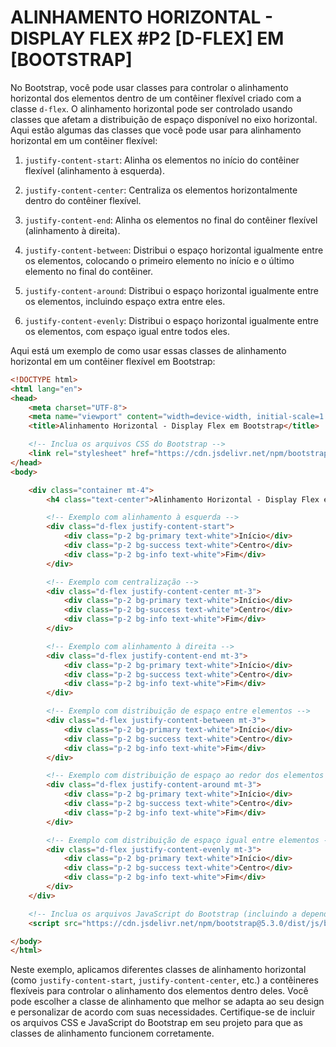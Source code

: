 # ALINHAMENTO HORIZONTAL - DISPLAY FLEX #P2 [D-FLEX] EM [BOOTSTRAP]
No Bootstrap, você pode usar classes para controlar o alinhamento horizontal dos elementos dentro de um contêiner flexível criado com a classe `d-flex`. O alinhamento horizontal pode ser controlado usando classes que afetam a distribuição de espaço disponível no eixo horizontal. Aqui estão algumas das classes que você pode usar para alinhamento horizontal em um contêiner flexível:

1. `justify-content-start`: Alinha os elementos no início do contêiner flexível (alinhamento à esquerda).

2. `justify-content-center`: Centraliza os elementos horizontalmente dentro do contêiner flexível.

3. `justify-content-end`: Alinha os elementos no final do contêiner flexível (alinhamento à direita).

4. `justify-content-between`: Distribui o espaço horizontal igualmente entre os elementos, colocando o primeiro elemento no início e o último elemento no final do contêiner.

5. `justify-content-around`: Distribui o espaço horizontal igualmente entre os elementos, incluindo espaço extra entre eles.

6. `justify-content-evenly`: Distribui o espaço horizontal igualmente entre os elementos, com espaço igual entre todos eles.

Aqui está um exemplo de como usar essas classes de alinhamento horizontal em um contêiner flexível em Bootstrap:

```html
<!DOCTYPE html>
<html lang="en">
<head>
    <meta charset="UTF-8">
    <meta name="viewport" content="width=device-width, initial-scale=1.0">
    <title>Alinhamento Horizontal - Display Flex em Bootstrap</title>

    <!-- Inclua os arquivos CSS do Bootstrap -->
    <link rel="stylesheet" href="https://cdn.jsdelivr.net/npm/bootstrap@5.3.0/dist/css/bootstrap.min.css">
</head>
<body>

    <div class="container mt-4">
        <h4 class="text-center">Alinhamento Horizontal - Display Flex em Bootstrap</h4>

        <!-- Exemplo com alinhamento à esquerda -->
        <div class="d-flex justify-content-start">
            <div class="p-2 bg-primary text-white">Início</div>
            <div class="p-2 bg-success text-white">Centro</div>
            <div class="p-2 bg-info text-white">Fim</div>
        </div>

        <!-- Exemplo com centralização -->
        <div class="d-flex justify-content-center mt-3">
            <div class="p-2 bg-primary text-white">Início</div>
            <div class="p-2 bg-success text-white">Centro</div>
            <div class="p-2 bg-info text-white">Fim</div>
        </div>

        <!-- Exemplo com alinhamento à direita -->
        <div class="d-flex justify-content-end mt-3">
            <div class="p-2 bg-primary text-white">Início</div>
            <div class="p-2 bg-success text-white">Centro</div>
            <div class="p-2 bg-info text-white">Fim</div>
        </div>

        <!-- Exemplo com distribuição de espaço entre elementos -->
        <div class="d-flex justify-content-between mt-3">
            <div class="p-2 bg-primary text-white">Início</div>
            <div class="p-2 bg-success text-white">Centro</div>
            <div class="p-2 bg-info text-white">Fim</div>
        </div>

        <!-- Exemplo com distribuição de espaço ao redor dos elementos -->
        <div class="d-flex justify-content-around mt-3">
            <div class="p-2 bg-primary text-white">Início</div>
            <div class="p-2 bg-success text-white">Centro</div>
            <div class="p-2 bg-info text-white">Fim</div>
        </div>

        <!-- Exemplo com distribuição de espaço igual entre elementos -->
        <div class="d-flex justify-content-evenly mt-3">
            <div class="p-2 bg-primary text-white">Início</div>
            <div class="p-2 bg-success text-white">Centro</div>
            <div class="p-2 bg-info text-white">Fim</div>
        </div>
    </div>

    <!-- Inclua os arquivos JavaScript do Bootstrap (incluindo a dependência do Popper.js) -->
    <script src="https://cdn.jsdelivr.net/npm/bootstrap@5.3.0/dist/js/bootstrap.min.js"></script>

</body>
</html>
```

Neste exemplo, aplicamos diferentes classes de alinhamento horizontal (como `justify-content-start`, `justify-content-center`, etc.) a contêineres flexíveis para controlar o alinhamento dos elementos dentro deles. Você pode escolher a classe de alinhamento que melhor se adapta ao seu design e personalizar de acordo com suas necessidades. Certifique-se de incluir os arquivos CSS e JavaScript do Bootstrap em seu projeto para que as classes de alinhamento funcionem corretamente.